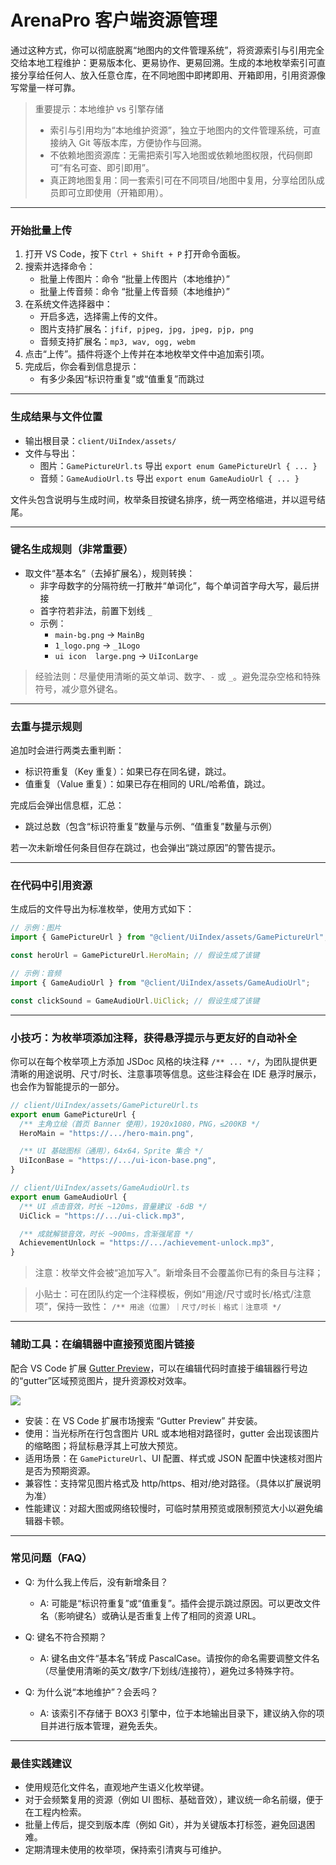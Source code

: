 # ArenaPro 客户端资源管理

通过这种方式，你可以彻底脱离“地图内的文件管理系统”，将资源索引与引用完全交给本地工程维护：更易版本化、更易协作、更易回溯。生成的本地枚举索引可直接分享给任何人、放入任意仓库，在不同地图中即拷即用、开箱即用，引用资源像写常量一样可靠。

> 重要提示：本地维护 vs 引擎存储
>
> - 索引与引用均为“本地维护资源”，独立于地图内的文件管理系统，可直接纳入 Git 等版本库，方便协作与回溯。
> - 不依赖地图资源库：无需把索引写入地图或依赖地图权限，代码侧即可“有名可查、即引即用”。
> - 真正跨地图复用：同一套索引可在不同项目/地图中复用，分享给团队成员即可立即使用（开箱即用）。

---

### 开始批量上传

1. 打开 VS Code，按下 `Ctrl + Shift + P` 打开命令面板。
2. 搜索并选择命令：
   - 批量上传图片：命令 “批量上传图片（本地维护）”
   - 批量上传音频：命令 “批量上传音频（本地维护）”
3. 在系统文件选择器中：
   - 开启多选，选择需上传的文件。
   - 图片支持扩展名：`jfif, pjpeg, jpg, jpeg, pjp, png`
   - 音频支持扩展名：`mp3, wav, ogg, webm`
4. 点击“上传”。插件将逐个上传并在本地枚举文件中追加索引项。
5. 完成后，你会看到信息提示：
   - 有多少条因“标识符重复”或“值重复”而跳过

---

### 生成结果与文件位置

- 输出根目录：`client/UiIndex/assets/`
- 文件与导出：
  - 图片：`GamePictureUrl.ts` 导出 `export enum GamePictureUrl { ... }`
  - 音频：`GameAudioUrl.ts` 导出 `export enum GameAudioUrl { ... }`

文件头包含说明与生成时间，枚举条目按键名排序，统一两空格缩进，并以逗号结尾。

---

### 键名生成规则（非常重要）

- 取文件“基本名”（去掉扩展名），规则转换：
  - 非字母数字的分隔符统一打散并“单词化”，每个单词首字母大写，最后拼接
  - 首字符若非法，前置下划线 `_`
  - 示例：
    - `main-bg.png` → `MainBg`
    - `1_logo.png` → `_1Logo`
    - `ui icon  large.png` → `UiIconLarge`

> 经验法则：尽量使用清晰的英文单词、数字、`-` 或 `_`。避免混杂空格和特殊符号，减少意外键名。

---

### 去重与提示规则

追加时会进行两类去重判断：

- 标识符重复（Key 重复）：如果已存在同名键，跳过。
- 值重复（Value 重复）：如果已存在相同的 URL/哈希值，跳过。

完成后会弹出信息框，汇总：

- 跳过总数（包含“标识符重复”数量与示例、“值重复”数量与示例）

若一次未新增任何条目但存在跳过，也会弹出“跳过原因”的警告提示。

---

### 在代码中引用资源

生成后的文件导出为标准枚举，使用方式如下：

```ts
// 示例：图片
import { GamePictureUrl } from "@client/UiIndex/assets/GamePictureUrl";

const heroUrl = GamePictureUrl.HeroMain; // 假设生成了该键
```

```ts
// 示例：音频
import { GameAudioUrl } from "@client/UiIndex/assets/GameAudioUrl";

const clickSound = GameAudioUrl.UiClick; // 假设生成了该键
```

---

### 小技巧：为枚举项添加注释，获得悬浮提示与更友好的自动补全

你可以在每个枚举项上方添加 JSDoc 风格的块注释 `/** ... */`，为团队提供更清晰的用途说明、尺寸/时长、注意事项等信息。这些注释会在 IDE 悬浮时展示，也会作为智能提示的一部分。

```ts
// client/UiIndex/assets/GamePictureUrl.ts
export enum GamePictureUrl {
  /** 主角立绘（首页 Banner 使用），1920x1080，PNG，≤200KB */
  HeroMain = "https://.../hero-main.png",

  /** UI 基础图标（通用），64x64，Sprite 集合 */
  UiIconBase = "https://.../ui-icon-base.png",
}
```

```ts
// client/UiIndex/assets/GameAudioUrl.ts
export enum GameAudioUrl {
  /** UI 点击音效，时长 ~120ms，音量建议 -6dB */
  UiClick = "https://.../ui-click.mp3",

  /** 成就解锁音效，时长 ~900ms，含渐强尾音 */
  AchievementUnlock = "https://.../achievement-unlock.mp3",
}
```

> 注意：枚举文件会被“追加写入”。新增条目不会覆盖你已有的条目与注释；

> 小贴士：可在团队约定一个注释模板，例如“用途/尺寸或时长/格式/注意项”，保持一致性：
> `/** 用途（位置）｜尺寸/时长｜格式｜注意项 */`

---

### 辅助工具：在编辑器中直接预览图片链接

配合 VS Code 扩展 [Gutter Preview](https://marketplace.visualstudio.com/items?itemName=kisstkondoros.vscode-gutter-preview)，可以在编辑代码时直接于编辑器行号边的“gutter”区域预览图片，提升资源校对效率。

![](/QQ20250905-185511.png)

- 安装：在 VS Code 扩展市场搜索 “Gutter Preview” 并安装。
- 使用：当光标所在行包含图片 URL 或本地相对路径时，gutter 会出现该图片的缩略图；将鼠标悬浮其上可放大预览。
- 适用场景：在 `GamePictureUrl`、UI 配置、样式或 JSON 配置中快速核对图片是否为预期资源。
- 兼容性：支持常见图片格式及 http/https、相对/绝对路径。（具体以扩展说明为准）
- 性能建议：对超大图或网络较慢时，可临时禁用预览或限制预览大小以避免编辑器卡顿。

---

### 常见问题（FAQ）

- Q: 为什么我上传后，没有新增条目？

  - A: 可能是“标识符重复”或“值重复”。插件会提示跳过原因。可以更改文件名（影响键名）或确认是否重复上传了相同的资源 URL。

- Q: 键名不符合预期？

  - A: 键名由文件“基本名”转成 PascalCase。请按你的命名需要调整文件名（尽量使用清晰的英文/数字/下划线/连接符），避免过多特殊字符。

- Q: 为什么说“本地维护”？会丢吗？

  - A: 该索引不存储于 BOX3 引擎中，位于本地输出目录下，建议纳入你的项目并进行版本管理，避免丢失。

---

### 最佳实践建议

- 使用规范化文件名，直观地产生语义化枚举键。
- 对于会频繁复用的资源（例如 UI 图标、基础音效），建议统一命名前缀，便于在工程内检索。
- 批量上传后，提交到版本库（例如 Git），并为关键版本打标签，避免回退困难。
- 定期清理未使用的枚举项，保持索引清爽与可维护。
